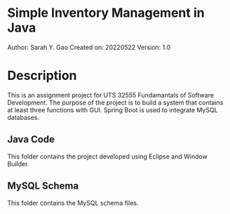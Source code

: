 Simple Inventory Management in Java
=======
Author: Sarah Y. Gao
Created on: 20220522
Version: 1.0

Description
=======
This is an assignment project for UTS 32555 Fundamantals of Software Development.
The purpose of the project is to build a system that contains at least three functions with GUI.
Spring Boot is used to integrate MySQL databases.

Java Code
-----------
This folder contains the project developed using Eclipse and Window Builder.

MySQL Schema
-----------
This folder contains the MySQL schema files.


